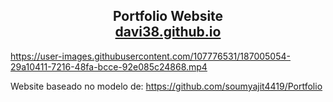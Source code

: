 <h2 align="center">
  Portfolio Website <br/> <a href="https://davi38.github.io/" target="_blank">davi38.github.io</a>
</h2>

https://user-images.githubusercontent.com/107776531/187005054-29a10411-7216-48fa-bcce-92e085c24868.mp4

<div align="center">
</div>
<p>Website baseado no modelo de: <a href="https://github.com/soumyajit4419/Portfolio" target="_blank" rel="noreferrer">https://github.com/soumyajit4419/Portfolio</a></p>
<br/>


